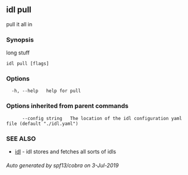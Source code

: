 ## idl pull

pull it all in

### Synopsis

long stuff

```
idl pull [flags]
```

### Options

```
  -h, --help   help for pull
```

### Options inherited from parent commands

```
      --config string   The location of the idl configuration yaml file (default "./idl.yaml")
```

### SEE ALSO

* [idl](idl.md)	 - idl stores and fetches all sorts of idls

###### Auto generated by spf13/cobra on 3-Jul-2019
